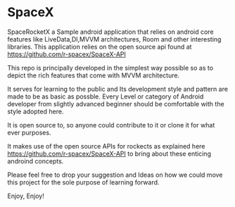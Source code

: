 # SpaceX
SpaceRocketX a Sample android application that relies on android core features like LiveData,DI,MVVM architectures, Room and other interesting libraries. This application relies on the open source api found at https://github.com/r-spacex/SpaceX-API

This repo is principally developed in the simplest way possible so as to depict the rich features that come with MVVM architecture.

It serves for learning to the public and Its development style and pattern are made to be as basic as possble. Every Level or category of Android developer from slightly advanced beginner should be comfortable with the style adopted here.

It is open source to, so anyone could contribute to it or clone it for what ever purposes.

It makes use of the open source APIs for rockects as explained here https://github.com/r-spacex/SpaceX-API to bring about these enticing androind concepts.

Please feel free to drop your suggestion and Ideas on how we could move this project for the sole purpose of learning forward.

Enjoy, Enjoy!

